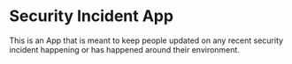 # Security Incident App
This is an App that is meant to keep people updated on any recent security incident happening or has happened around their environment. 
